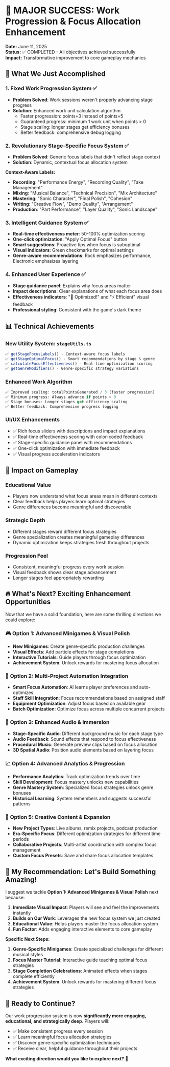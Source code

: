# 🎉 MAJOR SUCCESS: Work Progression & Focus Allocation Enhancement

**Date:** June 11, 2025  
**Status:** ✅ COMPLETED - All objectives achieved successfully  
**Impact:** Transformative improvement to core gameplay mechanics

## 🚀 What We Just Accomplished

### 1. **Fixed Work Progression System** ✅
- **Problem Solved**: Work sessions weren't properly advancing stage progress
- **Solution**: Enhanced work unit calculation algorithm
  - Faster progression: points÷3 instead of points÷5
  - Guaranteed progress: minimum 1 work unit when points > 0
  - Stage scaling: longer stages get efficiency bonuses
  - Better feedback: comprehensive debug logging

### 2. **Revolutionary Stage-Specific Focus System** ✅
- **Problem Solved**: Generic focus labels that didn't reflect stage context
- **Solution**: Dynamic, contextual focus allocation system

**Context-Aware Labels:**
- **Recording**: "Performance Energy", "Recording Quality", "Take Management"
- **Mixing**: "Musical Balance", "Technical Precision", "Mix Architecture"
- **Mastering**: "Sonic Character", "Final Polish", "Cohesion"
- **Writing**: "Creative Flow", "Demo Quality", "Arrangement"
- **Production**: "Part Performance", "Layer Quality", "Sonic Landscape"

### 3. **Intelligent Guidance System** ✅
- **Real-time effectiveness meter**: 50-100% optimization scoring
- **One-click optimization**: "Apply Optimal Focus" button
- **Smart suggestions**: Proactive tips when focus is suboptimal
- **Visual indicators**: Green checkmarks for optimal settings
- **Genre-aware recommendations**: Rock emphasizes performance, Electronic emphasizes layering

### 4. **Enhanced User Experience** ✅
- **Stage guidance panel**: Explains why focus areas matter
- **Impact descriptions**: Clear explanations of what each focus area does
- **Effectiveness indicators**: "🚀 Optimized!" and "⚡ Efficient" visual feedback
- **Professional styling**: Consistent with the game's dark theme

## 📊 Technical Achievements

### New Utility System: `stageUtils.ts`
```typescript
✅ getStageFocusLabels() - Context-aware focus labels
✅ getStageOptimalFocus() - Smart recommendations by stage & genre
✅ calculateFocusEffectiveness() - Real-time optimization scoring
✅ getGenreModifiers() - Genre-specific strategy variations
```

### Enhanced Work Algorithm
```typescript
✅ Improved scaling: totalPointsGenerated / 3 (faster progression)
✅ Minimum progress: Always advance if points > 0
✅ Stage bonuses: Longer stages get efficiency scaling
✅ Better feedback: Comprehensive progress logging
```

### UI/UX Enhancements
- ✅ Rich focus sliders with descriptions and impact explanations
- ✅ Real-time effectiveness scoring with color-coded feedback
- ✅ Stage-specific guidance panel with recommendations
- ✅ One-click optimization with immediate feedback
- ✅ Visual progress acceleration indicators

## 🎯 Impact on Gameplay

### Educational Value
- Players now understand what focus areas mean in different contexts
- Clear feedback helps players learn optimal strategies
- Genre differences become meaningful and discoverable

### Strategic Depth
- Different stages reward different focus strategies
- Genre specialization creates meaningful gameplay differences
- Dynamic optimization keeps strategies fresh throughout projects

### Progression Feel
- Consistent, meaningful progress every work session
- Visual feedback shows clear stage advancement
- Longer stages feel appropriately rewarding

## 🔥 What's Next? Exciting Enhancement Opportunities

Now that we have a solid foundation, here are some thrilling directions we could explore:

### 🎮 **Option 1: Advanced Minigames & Visual Polish**
- **New Minigames**: Create genre-specific production challenges
- **Visual Effects**: Add particle effects for stage completions
- **Interactive Tutorials**: Guide players through focus optimization
- **Achievement System**: Unlock rewards for mastering focus allocation

### 🤖 **Option 2: Multi-Project Automation Integration**
- **Smart Focus Automation**: AI learns player preferences and auto-optimizes
- **Staff Skill Integration**: Focus recommendations based on assigned staff
- **Equipment Optimization**: Adjust focus based on available gear
- **Batch Optimization**: Optimize focus across multiple concurrent projects

### 🎵 **Option 3: Enhanced Audio & Immersion**
- **Stage-Specific Audio**: Different background music for each stage type
- **Audio Feedback**: Sound effects that respond to focus effectiveness
- **Procedural Music**: Generate preview clips based on focus allocation
- **3D Spatial Audio**: Position audio elements based on layering focus

### 📈 **Option 4: Advanced Analytics & Progression**
- **Performance Analytics**: Track optimization trends over time
- **Skill Development**: Focus mastery unlocks new capabilities
- **Genre Mastery System**: Specialized focus strategies unlock genre bonuses
- **Historical Learning**: System remembers and suggests successful patterns

### 🌟 **Option 5: Creative Content & Expansion**
- **New Project Types**: Live albums, remix projects, podcast production
- **Era-Specific Focus**: Different optimization strategies for different time periods
- **Collaborative Projects**: Multi-artist coordination with complex focus management
- **Custom Focus Presets**: Save and share focus allocation templates

## 🎯 My Recommendation: Let's Build Something Amazing!

I suggest we tackle **Option 1: Advanced Minigames & Visual Polish** next because:

1. **Immediate Visual Impact**: Players will see and feel the improvements instantly
2. **Builds on Our Work**: Leverages the new focus system we just created
3. **Educational Value**: Helps players master the focus allocation system
4. **Fun Factor**: Adds engaging interactive elements to core gameplay

**Specific Next Steps:**
1. **Genre-Specific Minigames**: Create specialized challenges for different musical styles
2. **Focus Master Tutorial**: Interactive guide teaching optimal focus strategies
3. **Stage Completion Celebrations**: Animated effects when stages complete efficiently
4. **Achievement System**: Unlock rewards for mastering different focus strategies

## 💪 Ready to Continue?

Our work progression system is now **significantly more engaging, educational, and strategically deep**. Players will:
- ✅ Make consistent progress every session
- ✅ Learn meaningful focus allocation strategies
- ✅ Discover genre-specific optimization techniques
- ✅ Receive clear, helpful guidance throughout their projects

**What exciting direction would you like to explore next?** 🚀
